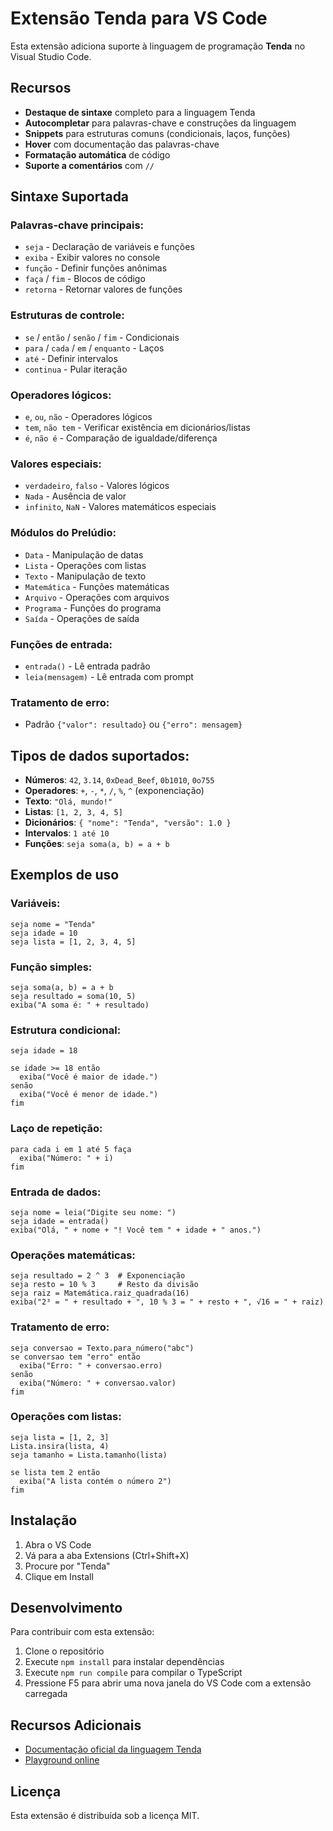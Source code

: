 # Extensão Tenda para VS Code

Esta extensão adiciona suporte à linguagem de programação **Tenda** no Visual Studio Code.

## Recursos

- **Destaque de sintaxe** completo para a linguagem Tenda
- **Autocompletar** para palavras-chave e construções da linguagem
- **Snippets** para estruturas comuns (condicionais, laços, funções)
- **Hover** com documentação das palavras-chave
- **Formatação automática** de código
- **Suporte a comentários** com `//`

## Sintaxe Suportada

### Palavras-chave principais:
- `seja` - Declaração de variáveis e funções
- `exiba` - Exibir valores no console
- `função` - Definir funções anônimas
- `faça` / `fim` - Blocos de código
- `retorna` - Retornar valores de funções

### Estruturas de controle:
- `se` / `então` / `senão` / `fim` - Condicionais
- `para` / `cada` / `em` / `enquanto` - Laços
- `até` - Definir intervalos
- `continua` - Pular iteração

### Operadores lógicos:
- `e`, `ou`, `não` - Operadores lógicos
- `tem`, `não tem` - Verificar existência em dicionários/listas
- `é`, `não é` - Comparação de igualdade/diferença

### Valores especiais:
- `verdadeiro`, `falso` - Valores lógicos
- `Nada` - Ausência de valor
- `infinito`, `NaN` - Valores matemáticos especiais

### Módulos do Prelúdio:
- `Data` - Manipulação de datas
- `Lista` - Operações com listas
- `Texto` - Manipulação de texto
- `Matemática` - Funções matemáticas
- `Arquivo` - Operações com arquivos
- `Programa` - Funções do programa
- `Saída` - Operações de saída

### Funções de entrada:
- `entrada()` - Lê entrada padrão
- `leia(mensagem)` - Lê entrada com prompt

### Tratamento de erro:
- Padrão `{"valor": resultado}` ou `{"erro": mensagem}`

## Tipos de dados suportados:
- **Números**: `42`, `3.14`, `0xDead_Beef`, `0b1010`, `0o755`
- **Operadores**: `+`, `-`, `*`, `/`, `%`, `^` (exponenciação)
- **Texto**: `"Olá, mundo!"`
- **Listas**: `[1, 2, 3, 4, 5]`
- **Dicionários**: `{ "nome": "Tenda", "versão": 1.0 }`
- **Intervalos**: `1 até 10`
- **Funções**: `seja soma(a, b) = a + b`

## Exemplos de uso

### Variáveis:
```tenda
seja nome = "Tenda"
seja idade = 10
seja lista = [1, 2, 3, 4, 5]
```

### Função simples:
```tenda
seja soma(a, b) = a + b
seja resultado = soma(10, 5)
exiba("A soma é: " + resultado)
```

### Estrutura condicional:
```tenda
seja idade = 18

se idade >= 18 então
  exiba("Você é maior de idade.")
senão
  exiba("Você é menor de idade.")
fim
```

### Laço de repetição:
```tenda
para cada i em 1 até 5 faça
  exiba("Número: " + i)
fim
```

### Entrada de dados:
```tenda
seja nome = leia("Digite seu nome: ")
seja idade = entrada()
exiba("Olá, " + nome + "! Você tem " + idade + " anos.")
```

### Operações matemáticas:
```tenda
seja resultado = 2 ^ 3  # Exponenciação
seja resto = 10 % 3     # Resto da divisão
seja raiz = Matemática.raiz_quadrada(16)
exiba("2³ = " + resultado + ", 10 % 3 = " + resto + ", √16 = " + raiz)
```

### Tratamento de erro:
```tenda
seja conversao = Texto.para_número("abc")
se conversao tem "erro" então
  exiba("Erro: " + conversao.erro)
senão
  exiba("Número: " + conversao.valor)
fim
```

### Operações com listas:
```tenda
seja lista = [1, 2, 3]
Lista.insira(lista, 4)
seja tamanho = Lista.tamanho(lista)

se lista tem 2 então
  exiba("A lista contém o número 2")
fim
```

## Instalação

1. Abra o VS Code
2. Vá para a aba Extensions (Ctrl+Shift+X)
3. Procure por "Tenda"
4. Clique em Install

## Desenvolvimento

Para contribuir com esta extensão:

1. Clone o repositório
2. Execute `npm install` para instalar dependências
3. Execute `npm run compile` para compilar o TypeScript
4. Pressione F5 para abrir uma nova janela do VS Code com a extensão carregada

## Recursos Adicionais

- [Documentação oficial da linguagem Tenda](https://tenda.dev/docs)
- [Playground online](https://tenda.dev/playground)

## Licença

Esta extensão é distribuída sob a licença MIT.